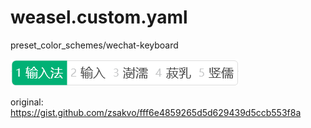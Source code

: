 # weasel.custom.yaml
preset_color_schemes/wechat-keyboard

![wechat-keyboard](https://raw.githubusercontent.com/h6fYe34KFSiH/weasel.custom.yaml/main/wechat-keyboard.png)

original: https://gist.github.com/zsakvo/fff6e4859265d5d629439d5ccb553f8a
